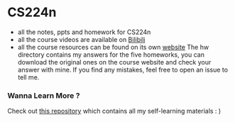 # CS224n
- all the notes, ppts and homework for CS224n 
- all the course videos are available on [Bilibili](https://www.bilibili.com/video/av61620135?from=search&seid=8626569134947464674)
- all the course resources can be found on its own [website](http://web.stanford.edu/class/cs224n/index.html)
The hw directory contains my answers for the five homeworks, you can download the original ones on the course website and check your answer with mine. If you
find any mistakes, feel free to open an issue to tell me.



### Wanna Learn More ?

Check out [this repository](https://github.com/PKUFlyingPig/Self-learning-Computer-Science) which contains all my self-learning materials : )
